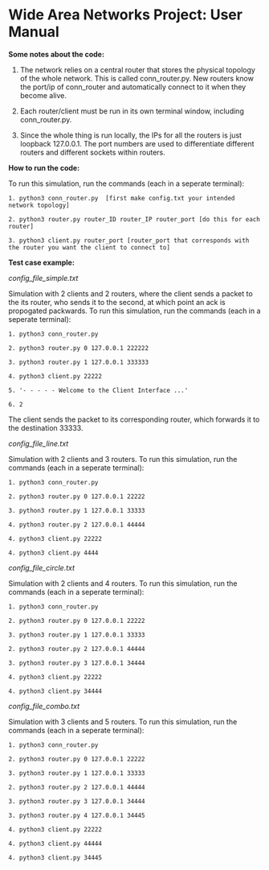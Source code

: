 # Wide Area Networks Project: User Manual

**Some notes about the code:**

1. The network relies on a central router that stores the physical topology of the whole network. This is called conn_router.py. New routers know the port/ip of conn_router and automatically connect to it when they become alive. 

2. Each router/client must be run in its own terminal window, including conn_router.py.

3. Since the whole thing is run locally, the IPs for all the routers is just loopback 127.0.0.1. The port numbers are used to differentiate different routers and different sockets within routers. 

**How to run the code:**

To run this simulation, run the commands (each in a seperate terminal): 
```
1. python3 conn_router.py  [first make config.txt your intended network topology]
```
```
2. python3 router.py router_ID router_IP router_port [do this for each router]
```
```
3. python3 client.py router_port [router_port that corresponds with the router you want the client to connect to]
```

**Test case example:**

*config_file_simple.txt*

Simulation with 2 clients and 2 routers, where the client sends a packet to the its router, who sends it to the second, at which point an ack is propogated packwards. To run this simulation, run the commands (each in a seperate terminal): 
```
1. python3 conn_router.py  
```
```
2. python3 router.py 0 127.0.0.1 222222
```
```
3. python3 router.py 1 127.0.0.1 333333 
```
```
4. python3 client.py 22222
```
```
5. '- - - - - Welcome to the Client Interface ...' 
```
```
6. 2 
```
The client sends the packet to its corresponding router, which forwards it to the destination 33333.

*config_file_line.txt*

Simulation with 2 clients and 3 routers. To run this simulation, run the commands (each in a seperate terminal): 
```
1. python3 conn_router.py  
```
```
2. python3 router.py 0 127.0.0.1 22222
```
```
3. python3 router.py 1 127.0.0.1 33333
```
```
4. python3 router.py 2 127.0.0.1 44444
```
```
4. python3 client.py 22222
```
```
4. python3 client.py 4444
```


*config_file_circle.txt*

Simulation with 2 clients and 4 routers. To run this simulation, run the commands (each in a seperate terminal): 
```
1. python3 conn_router.py  
```
```
2. python3 router.py 0 127.0.0.1 22222
```
```
3. python3 router.py 1 127.0.0.1 33333
```
```
2. python3 router.py 2 127.0.0.1 44444
```
```
3. python3 router.py 3 127.0.0.1 34444
```
```
4. python3 client.py 22222
```
```
4. python3 client.py 34444
```

*config_file_combo.txt*

Simulation with 3 clients and 5 routers. To run this simulation, run the commands (each in a seperate terminal): 
```
1. python3 conn_router.py  
```
```
2. python3 router.py 0 127.0.0.1 22222
```
```
3. python3 router.py 1 127.0.0.1 33333
```
```
2. python3 router.py 2 127.0.0.1 44444
```
```
3. python3 router.py 3 127.0.0.1 34444
```
```
3. python3 router.py 4 127.0.0.1 34445
```
```
4. python3 client.py 22222
```
```
4. python3 client.py 44444
```
```
4. python3 client.py 34445
```

